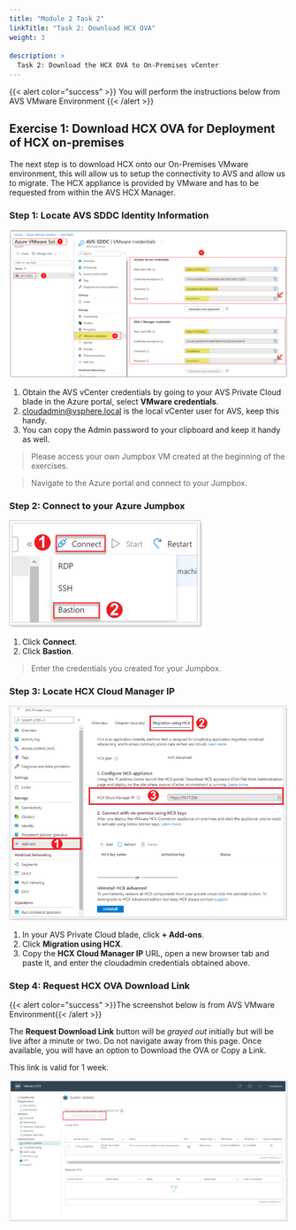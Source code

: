 ```yaml
---
title: "Module 2 Task 2"
linkTitle: "Task 2: Download HCX OVA"
weight: 3

description: >
  Task 2: Download the HCX OVA to On-Premises vCenter
---
```


{{< alert color="success" >}}
You will perform the instructions below from AVS VMware Environment
{{< /alert >}}

## **Exercise 1: Download HCX OVA for Deployment of HCX on-premises**

The next step is to download HCX onto our On-Premises VMware environment, this will allow us to setup the connectivity to AVS and allow us to migrate. The HCX appliance is provided by VMware and has to be requested from within the AVS HCX Manager.

### Step 1: Locate AVS SDDC Identity Information

![](Mod2Task2Pic1.png)

1. Obtain the AVS vCenter credentials by going to your AVS Private Cloud blade in the Azure portal, select **VMware credentials**.
2. cloudadmin@vsphere.local is the local vCenter user for AVS, keep this handy.
3. You can copy the Admin password to your clipboard and keep it handy as well.

> Please access your own Jumpbox VM created at the beginning of the exercises.

> Navigate to the Azure portal and connect to your Jumpbox.

### Step 2: Connect to your Azure Jumpbox

![](Mod2Task2Pic2.png)

1. Click **Connect**.
2. Click **Bastion**.

> Enter the credentials you created for your Jumpbox.

### Step 3: Locate HCX Cloud Manager IP

![](Mod2Task2Pic3.png)

1. In your AVS Private Cloud blade, click **+ Add-ons**.
2. Click **Migration using HCX**.
3. Copy the **HCX Cloud Manager IP** URL, open a new browser tab and paste it, and enter the cloudadmin credentials obtained above.

### Step 4: Request HCX OVA Download Link

{{< alert color="success" >}}The screenshot below is from AVS VMware Environment{{< /alert >}}

The **Request Download Link** button will be *grayed out* initially but will be live after a minute or two. Do not navigate away from this page. Once available, you will have an option to Download the OVA or Copy a Link. 

This link is valid for 1 week.

![](Mod2Task2Pic4.png)
